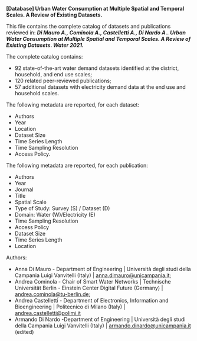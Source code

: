 **[Database] Urban Water Consumption at Multiple Spatial and Temporal Scales. A Review of Existing Datasets.**

This file contains the complete catalog of datasets and publications reviewed in: 
**_Di Mauro A., Cominola A., Castelletti A., Di Nardo A.. Urban Water Consumption at Multiple Spatial and Temporal Scales. A Review of Existing Datasets. Water 2021._** 

The complete catalog contains:

* 92 state-of-the-art water demand datasets identified at the district, household, and end use scales;
* 120 related peer-reviewed publications;
* 57 additional datasets with electricity demand data at the end use and household scales.

The following metadata are reported, for each dataset:

* Authors
* Year
* Location
* Dataset Size
* Time Series Length
* Time Sampling Resolution
* Access Policy.

The following metadata are reported, for each publication:

* Authors
* Year
* Journal
* Title
* Spatial Scale
* Type of Study: Survey (S) / Dataset (D)
* Domain: Water (W)/Electricity (E)
* Time Sampling Resolution
* Access Policy
* Dataset Size
* Time Series Length
* Location

Authors:
* Anna Di Mauro - Department of Engineering | Università degli studi della Campania Luigi Vanvitelli (Italy) |  anna.dimauro@unicampania.it;
* Andrea Cominola - Chair of Smart Water Networks | Technische Universität Berlin - Einstein Center Digital Future (Germany) |  andrea.cominola@tu-berlin.de;
* Andrea Castelletti - Department of Electronics, Information and Bioengineering | Politecnico di Milano (Italy) | andrea.castelletti@polimi.it
* Armando Di Nardo -Department of Engineering | Università degli studi della Campania Luigi Vanvitelli (Italy) |   armando.dinardo@unicampania.it (edited) 

 
